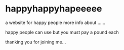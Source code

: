 # happyhappyhapeeeee

a website for happy people more info about ......

happy people can use but you must pay a pound each

thanking you for joining me...

